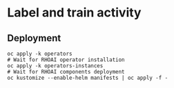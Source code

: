# Label and train activity

## Deployment

```
oc apply -k operators
# Wait for RHOAI operator installation
oc apply -k operators-instances
# Wait for RHOAI components deployment
oc kustomize --enable-helm manifests | oc apply -f -
```
